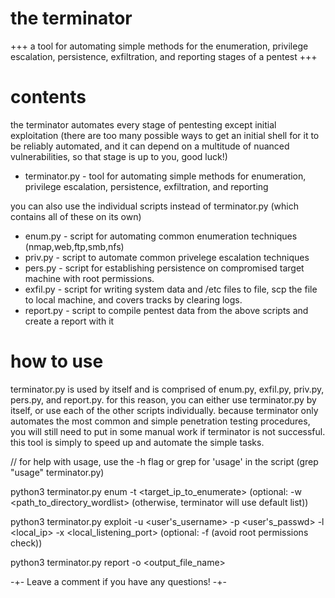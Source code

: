 # the terminator
+++ a tool for automating simple methods for the enumeration, privilege escalation, persistence, exfiltration, and reporting stages of a pentest +++

# contents
the terminator automates every stage of pentesting except initial exploitation (there are too many possible ways to get an initial shell for it to be reliably automated, and it can depend on a multitude of nuanced vulnerabilities, so that stage is up to you, good luck!)
- terminator.py - tool for automating simple methods for enumeration, privilege escalation, persistence, exfiltration, and reporting

you can also use the individual scripts instead of terminator.py (which contains all of these on its own)
- enum.py - script for automating common enumeration techniques (nmap,web,ftp,smb,nfs)
- priv.py - script to automate common privelege escalation techniques
- pers.py - script for establishing persistence on compromised target machine with root permissions.
- exfil.py - script for writing system data and /etc files to file, scp the file to local machine, and covers tracks by clearing logs.
- report.py - script to compile pentest data from the above scripts and create a report with it

# how to use
terminator.py is used by itself and is comprised of enum.py, exfil.py, priv.py, pers.py, and report.py. 
for this reason, you can either use terminator.py by itself, or use each of the other scripts individually. because terminator only automates the most common and simple penetration testing procedures, you will still need to put in some manual work if terminator is not successful. this tool is simply to speed up and automate the simple tasks.

// for help with usage, use the -h flag or grep for 'usage' in the script (grep "usage" terminator.py)

python3 terminator.py enum -t <target_ip_to_enumerate> (optional: -w <path_to_directory_wordlist> (otherwise, terminator will use default list))

python3 terminator.py exploit -u <user's_username> -p <user's_passwd> -l <local_ip> -x <local_listening_port> (optional: -f (avoid root permissions check))

python3 terminator.py report -o <output_file_name>


-+- Leave a comment if you have any questions! -+-

